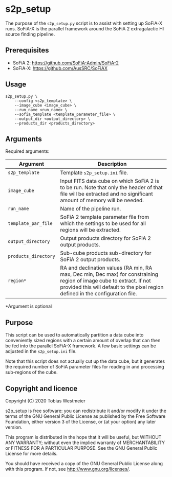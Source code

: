# s2p_setup

The purpose of the `s2p_setup.py` script is to assist with setting up
SoFiA-X runs. SoFiA-X is the parallel framework around the SoFiA 2
extragalactic HI source finding pipeline.


## Prerequisites

* SoFiA 2: https://github.com/SoFiA-Admin/SoFiA-2
* SoFiA-X: https://github.com/AusSRC/SoFiAX


## Usage

```
s2p_setup.py \
    --config <s2p_template> \
    --image_cube <image_cube> \
    --run_name <run_name> \
    --sofia_template <template_parameter_file> \
    --output_dir <output_directory> \
    --products_dir <products_directory>
```


## Arguments

Required arguments:

| Argument | Description | 
| --- | --- |
| `s2p_template` | Template `s2p_setup.ini` file. | 
| `image_cube` | Input FITS data cube on which SoFiA 2 is to be run. Note that only the header of that file will be extracted and no significant amount of memory will be needed. | 
| `run_name` | Name of the pipeline run. | 
| `template_par_file` | SoFiA 2 template parameter file from which the settings to be used for all regions will be extracted. |
| `output_directory` | Output products directory for SoFiA 2 output products. |
| `products_directory` | Sub-cube products sub-directory for SoFiA 2 output products. |
| `region*` | RA and declination values (RA min, RA max, Dec min, Dec max) for constraining region of image cube to extract. If not provided this will default to the pixel region defined in the configuration file. |

*Argument is optional

## Purpose   

This script can be used to automatically partition a data cube into
conveniently sized regions with a certain amount of overlap that can then
be fed into the parallel SoFiA-X framework. A few basic settings can be
adjusted in the `s2p_setup.ini` file.

Note that this script does not actually cut up the data cube, but it
generates the required number of SoFiA parameter files for reading in and
processing sub-regions of the cube.


## Copyright and licence

Copyright (C) 2020 Tobias Westmeier

s2p_setup is free software: you can redistribute it and/or modify it under
the terms of the GNU General Public License as published by the Free
Software Foundation, either version 3 of the License, or (at your option)
any later version.

This program is distributed in the hope that it will be useful, but
WITHOUT ANY WARRANTY; without even the implied warranty of
MERCHANTABILITY or FITNESS FOR A PARTICULAR PURPOSE. See the GNU General
Public License for more details.

You should have received a copy of the GNU General Public License along
with this program. If not, see http://www.gnu.org/licenses/.
